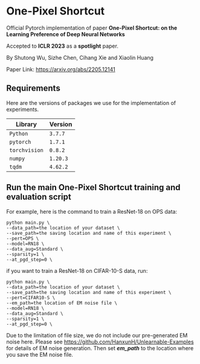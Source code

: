 # One-Pixel Shortcut
Official Pytorch implementation of paper **One-Pixel Shortcut: on the Learning Preference of Deep Neural Networks**

Accepted to **ICLR 2023** as a **spotlight** paper.

By Shutong Wu, Sizhe Chen, Cihang Xie and Xiaolin Huang

Paper Link: https://arxiv.org/abs/2205.12141

## Requirements

Here are the versions of packages we use for the implementation of experiments.


|Library         | Version |
|----------------------|----|
|`Python`|  `3.7.7`|
|`pytorch`|  `1.7.1`|
|`torchvision`|  `0.8.2`|
|`numpy`|  `1.20.3`|
|`tqdm`| `4.62.2`|

## Run the main One-Pixel Shortcut training and evaluation script
For example, here is the command to train a ResNet-18 on OPS data: 
```console
python main.py \
--data_path=the location of your dataset \
--save_path=the saving location and name of this experiment \
--pert=OPS \
--model=RN18 \
--data_aug=Standard \
--sparsity=1 \
--at_pgd_step=0 \
```

if you want to train a ResNet-18 on CIFAR-10-S data, run: 
```console
python main.py \
--data_path=the location of your dataset \
--save_path=the saving location and name of this experiment \
--pert=CIFAR10-S \
--em_path=the location of EM noise file \
--model=RN18 \
--data_aug=Standard \
--sparsity=1 \
--at_pgd_step=0 \
```
Due to the limitation of file size, we do not include our pre-generated EM noise here. Please see https://github.com/HanxunH/Unlearnable-Examples for details of EM noise generation. Then set _**em_path**_ to the location where you save the EM noise file.
